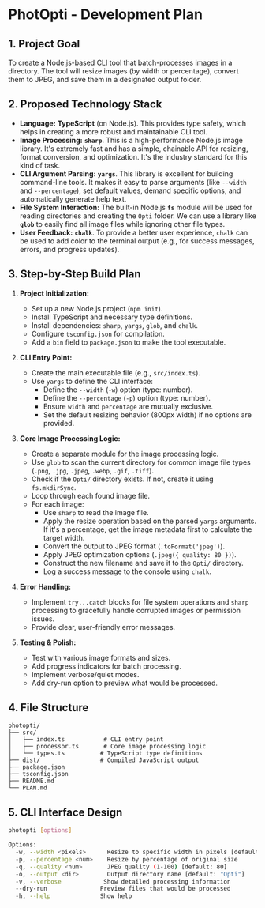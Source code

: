 # PhotOpti - Development Plan

## 1. Project Goal

To create a Node.js-based CLI tool that batch-processes images in a directory. The tool will resize images (by width or percentage), convert them to JPEG, and save them in a designated output folder.

## 2. Proposed Technology Stack

-   **Language:** **TypeScript** (on Node.js). This provides type safety, which helps in creating a more robust and maintainable CLI tool.
-   **Image Processing:** **`sharp`**. This is a high-performance Node.js image library. It's extremely fast and has a simple, chainable API for resizing, format conversion, and optimization. It's the industry standard for this kind of task.
-   **CLI Argument Parsing:** **`yargs`**. This library is excellent for building command-line tools. It makes it easy to parse arguments (like `--width` and `--percentage`), set default values, demand specific options, and automatically generate help text.
-   **File System Interaction:** The built-in Node.js **`fs`** module will be used for reading directories and creating the `Opti` folder. We can use a library like **`glob`** to easily find all image files while ignoring other file types.
-   **User Feedback:** **`chalk`**. To provide a better user experience, `chalk` can be used to add color to the terminal output (e.g., for success messages, errors, and progress updates).

## 3. Step-by-Step Build Plan

1.  **Project Initialization:**
    -   Set up a new Node.js project (`npm init`).
    -   Install TypeScript and necessary type definitions.
    -   Install dependencies: `sharp`, `yargs`, `glob`, and `chalk`.
    -   Configure `tsconfig.json` for compilation.
    -   Add a `bin` field to `package.json` to make the tool executable.

2.  **CLI Entry Point:**
    -   Create the main executable file (e.g., `src/index.ts`).
    -   Use `yargs` to define the CLI interface:
        -   Define the `--width` (`-w`) option (type: number).
        -   Define the `--percentage` (`-p`) option (type: number).
        -   Ensure `width` and `percentage` are mutually exclusive.
        -   Set the default resizing behavior (800px width) if no options are provided.

3.  **Core Image Processing Logic:**
    -   Create a separate module for the image processing logic.
    -   Use `glob` to scan the current directory for common image file types (`.png`, `.jpg`, `.jpeg`, `.webp`, `.gif`, `.tiff`).
    -   Check if the `Opti/` directory exists. If not, create it using `fs.mkdirSync`.
    -   Loop through each found image file.
    -   For each image:
        -   Use `sharp` to read the image file.
        -   Apply the resize operation based on the parsed `yargs` arguments. If it's a percentage, get the image metadata first to calculate the target width.
        -   Convert the output to JPEG format (`.toFormat('jpeg')`).
        -   Apply JPEG optimization options (`.jpeg({ quality: 80 })`).
        -   Construct the new filename and save it to the `Opti/` directory.
        -   Log a success message to the console using `chalk`.

4.  **Error Handling:**
    -   Implement `try...catch` blocks for file system operations and `sharp` processing to gracefully handle corrupted images or permission issues.
    -   Provide clear, user-friendly error messages.

5.  **Testing & Polish:**
    -   Test with various image formats and sizes.
    -   Add progress indicators for batch processing.
    -   Implement verbose/quiet modes.
    -   Add dry-run option to preview what would be processed.

## 4. File Structure

```
photopti/
├── src/
│   ├── index.ts           # CLI entry point
│   ├── processor.ts       # Core image processing logic
│   └── types.ts          # TypeScript type definitions
├── dist/                 # Compiled JavaScript output
├── package.json
├── tsconfig.json
├── README.md
└── PLAN.md
```

## 5. CLI Interface Design

```bash
photopti [options]

Options:
  -w, --width <pixels>      Resize to specific width in pixels [default: 800]
  -p, --percentage <num>    Resize by percentage of original size
  -q, --quality <num>       JPEG quality (1-100) [default: 80]
  -o, --output <dir>        Output directory name [default: "Opti"]
  -v, --verbose            Show detailed processing information
  --dry-run               Preview files that would be processed
  -h, --help              Show help
```
